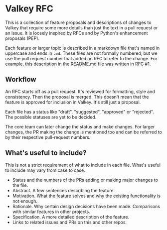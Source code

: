 Valkey RFC
==========

This is a collection of feature proposals and descriptions of changes to Valkey
that require some more details than just the text in a pull request or an issue.
It is loosely inspired by RFCs and by Python's enhancement proposals (PEP).

Each feature or larger topic is described in a markdown file that's named in
uppercase and ends in `.md`. These files are not formally numbered, but we use
the pull request number that added an RFC to refer to the change. For example,
this description in the README.md file was written in RFC #1.

Workflow
--------

An RFC starts off as a pull request. It's reviewed for formatting, style and
consistency. Then the proposal is merged. This doesn't mean that the feature is
approved for inclusion in Valkey. It's still just a proposal.

Each file has a status like "draft", "suggested", "approved" or "rejected". The
possible statuses are yet to be decided.

The core team can later change the status and make changes. For larger changes,
the PR making the change is mentioned too and can be referred to by their
respective pull-request numbers.

What's useful to include?
-------------------------

This is not a strict requirement of what to include in each file. What's useful
to include may vary from case to case.

* Status and the numbers of the PRs adding or making major changes to the file.
* Abstract. A few sentences describing the feature.
* Motivation. What the feature solves and why the existing functionality is not
  enough.
* Rationale. Why certain design decisions have been made. Comparisons with
  similar features in other projects.
* Specification. A more detailed description of the feature.
* Links to related issues and PRs on this and other repos.
